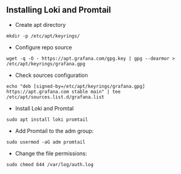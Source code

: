 ## Installing Loki and Promtail

- Create apt directory

```
mkdir -p /etc/apt/keyrings/
```

- Configure repo source

```
wget -q -O - https://apt.grafana.com/gpg.key | gpg --dearmor > /etc/apt/keyrings/grafana.gpg
```

- Check sources configuration

```
echo "deb [signed-by=/etc/apt/keyrings/grafana.gpg] https://apt.grafana.com stable main" | tee /etc/apt/sources.list.d/grafana.list
```

- Install Loki and Promtal

```
sudo apt install loki promtail
```

- Add Promtail to the adm group:

```
sudo usermod -aG adm promtail
```

- Change the file permissions:

```
sudo chmod 644 /var/log/auth.log
```
